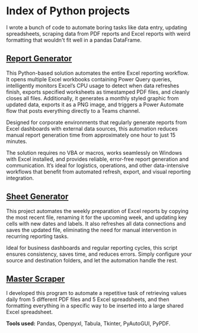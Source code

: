 # Index of Python projects
I wrote a bunch of code to automate boring tasks like data entry, updating spreadsheets, scraping data from PDF reports and Excel reports with weird formatting that wouldn't fit well in a pandas DataFrame. 

## [Report Generator](https://github.com/campos-Allan/report_generator) 
This Python-based solution automates the entire Excel reporting workflow. It opens multiple Excel workbooks containing Power Query queries, intelligently monitors Excel’s CPU usage to detect when data refreshes finish, exports specified worksheets as timestamped PDF files, and cleanly closes all files. Additionally, it generates a monthly styled graphic from updated data, exports it as a PNG image, and triggers a Power Automate flow that posts everything directly to a Teams channel.

Designed for corporate environments that regularly generate reports from Excel dashboards with external data sources, this automation reduces manual report generation time from approximately one hour to just 15 minutes.

The solution requires no VBA or macros, works seamlessly on Windows with Excel installed, and provides reliable, error-free report generation and communication. It’s ideal for logistics, operations, and other data-intensive workflows that benefit from automated refresh, export, and visual reporting integration.

## [Sheet Generator](https://github.com/campos-Allan/sheet_generator) 
This project automates the weekly preparation of Excel reports by copying the most recent file, renaming it for the upcoming week, and updating key cells with new dates and labels. It also refreshes all data connections and saves the updated file, eliminating the need for manual intervention in recurring reporting tasks.

Ideal for business dashboards and regular reporting cycles, this script ensures consistency, saves time, and reduces errors. Simply configure your source and destination folders, and let the automation handle the rest.

## [Master Scraper](https://github.com/campos-Allan/master_scraper)
I developed this program to automate a repetitive task of retrieving values daily from 5 different PDF files and 5 Excel spreadsheets, and then formatting everything in a specific way to be inserted into a large shared Excel spreadsheet. 

**Tools used:** Pandas, Openpyxl, Tabula, Tkinter, PyAutoGUI, PyPDF.
